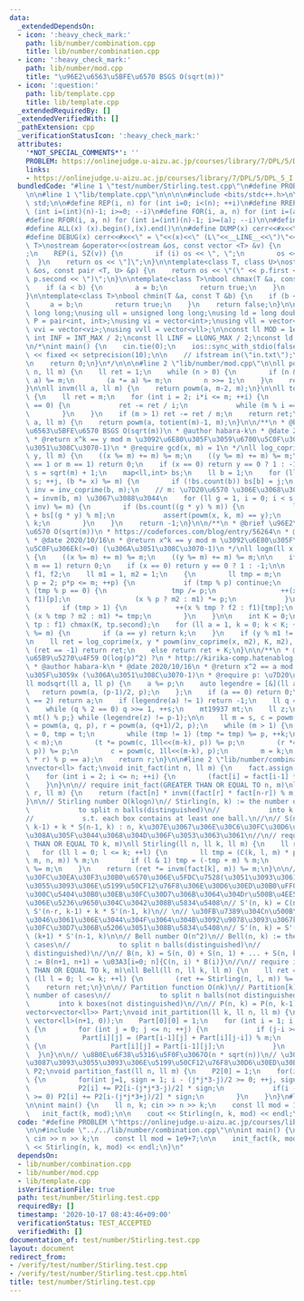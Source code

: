 ```yaml
---
data:
  _extendedDependsOn:
  - icon: ':heavy_check_mark:'
    path: lib/number/combination.cpp
    title: lib/number/combination.cpp
  - icon: ':heavy_check_mark:'
    path: lib/number/mod.cpp
    title: "\u96E2\u6563\u5BFE\u6570 BSGS O(sqrt(m))"
  - icon: ':question:'
    path: lib/template.cpp
    title: lib/template.cpp
  _extendedRequiredBy: []
  _extendedVerifiedWith: []
  _pathExtension: cpp
  _verificationStatusIcon: ':heavy_check_mark:'
  attributes:
    '*NOT_SPECIAL_COMMENTS*': ''
    PROBLEM: https://onlinejudge.u-aizu.ac.jp/courses/library/7/DPL/5/DPL_5_I
    links:
    - https://onlinejudge.u-aizu.ac.jp/courses/library/7/DPL/5/DPL_5_I
  bundledCode: "#line 1 \"test/number/Stirling.test.cpp\"\n#define PROBLEM \"https://onlinejudge.u-aizu.ac.jp/courses/library/7/DPL/5/DPL_5_I\"\
    \n\n#line 1 \"lib/template.cpp\"\n\n\n\n#include <bits/stdc++.h>\n\nusing namespace\
    \ std;\n\n#define REP(i, n) for (int i=0; i<(n); ++i)\n#define RREP(i, n) for\
    \ (int i=(int)(n)-1; i>=0; --i)\n#define FOR(i, a, n) for (int i=(a); i<(n); ++i)\n\
    #define RFOR(i, a, n) for (int i=(int)(n)-1; i>=(a); --i)\n\n#define SZ(x) ((int)(x).size())\n\
    #define ALL(x) (x).begin(),(x).end()\n\n#define DUMP(x) cerr<<#x<<\" = \"<<(x)<<endl\n\
    #define DEBUG(x) cerr<<#x<<\" = \"<<(x)<<\" (L\"<<__LINE__<<\")\"<<endl;\n\ntemplate<class\
    \ T>\nostream &operator<<(ostream &os, const vector <T> &v) {\n    os << \"[\"\
    ;\n    REP(i, SZ(v)) {\n        if (i) os << \", \";\n        os << v[i];\n  \
    \  }\n    return os << \"]\";\n}\n\ntemplate<class T, class U>\nostream &operator<<(ostream\
    \ &os, const pair <T, U> &p) {\n    return os << \"(\" << p.first << \" \" <<\
    \ p.second << \")\";\n}\n\ntemplate<class T>\nbool chmax(T &a, const T &b) {\n\
    \    if (a < b) {\n        a = b;\n        return true;\n    }\n    return false;\n\
    }\n\ntemplate<class T>\nbool chmin(T &a, const T &b) {\n    if (b < a) {\n   \
    \     a = b;\n        return true;\n    }\n    return false;\n}\n\nusing ll =\
    \ long long;\nusing ull = unsigned long long;\nusing ld = long double;\nusing\
    \ P = pair<int, int>;\nusing vi = vector<int>;\nusing vll = vector<ll>;\nusing\
    \ vvi = vector<vi>;\nusing vvll = vector<vll>;\n\nconst ll MOD = 1e9 + 7;\nconst\
    \ int INF = INT_MAX / 2;\nconst ll LINF = LLONG_MAX / 2;\nconst ld eps = 1e-9;\n\
    \n/*\nint main() {\n    cin.tie(0);\n    ios::sync_with_stdio(false);\n    cout\
    \ << fixed << setprecision(10);\n\n    // ifstream in(\"in.txt\");\n    // cin.rdbuf(in.rdbuf());\n\
    \n    return 0;\n}\n*/\n\n\n#line 2 \"lib/number/mod.cpp\"\n\nll powm(ll a, ll\
    \ n, ll m) {\n    ll ret = 1;\n    while (n > 0) {\n        if (n & 1) (ret *=\
    \ a) %= m;\n        (a *= a) %= m;\n        n >>= 1;\n    }\n    return ret;\n\
    }\n\nll invm(ll a, ll m) {\n    return powm(a, m-2, m);\n}\n\nll totient(ll m)\
    \ {\n    ll ret = m;\n    for (int i = 2; i*i <= m; ++i) {\n        if (m % i\
    \ == 0) {\n            ret -= ret / i;\n            while (m % i == 0) m /= i;\n\
    \        }\n    }\n    if (m > 1) ret -= ret / m;\n    return ret;\n}\n\nll inv_coprime(ll\
    \ a, ll m) {\n    return powm(a, totient(m)-1, m);\n}\n\n/**\n * @brief \u96E2\
    \u6563\u5BFE\u6570 BSGS O(sqrt(m))\n * @author habara-k\n * @date 2020/10/16\n\
    \ * @return x^k == y mod m \u3092\u6E80\u305F\u3059\u6700\u5C0F\u306Ek(>=0) (\u306A\
    \u3051\u308C\u3070-1)\n * @require gcd(x, m) = 1\n */\nll log_coprime(ll x, ll\
    \ y, ll m) {\n    ((x %= m) += m) %= m;\n    ((y %= m) += m) %= m;\n    if (y\
    \ == 1 or m == 1) return 0;\n    if (x == 0) return y == 0 ? 1 : -1;\n\n    ll\
    \ s = sqrt(m) + 1;\n    map<ll,int> bs;\n    ll b = 1;\n    for (ll j = 0; j <\
    \ s; ++j, (b *= x) %= m) {\n        if (!bs.count(b)) bs[b] = j;\n    }\n    ll\
    \ inv = inv_coprime(b, m);\n    // m: \u7D20\u6570 \u306E\u3068\u304D\u306F inv\
    \ = invm(b, m) \u3067\u3088\u3044\n    for (ll g = 1, i = 0; i < s; ++i, (g *=\
    \ inv) %= m) {\n        if (bs.count((g * y) % m)) {\n            ll k = i * s\
    \ + bs[(g * y) % m];\n            assert(powm(x, k, m) == y);\n            return\
    \ k;\n        }\n    }\n    return -1;\n}\n\n/**\n * @brief \u96E2\u6563\u5BFE\
    \u6570 O(sqrt(m))\n * https://codeforces.com/blog/entry/56264\n * @author habara-k\n\
    \ * @date 2020/10/16\n * @return x^k == y mod m \u3092\u6E80\u305F\u3059\u6700\
    \u5C0F\u306Ek(>=0) (\u306A\u3051\u308C\u3070-1)\n */\nll logm(ll x, ll y, ll m)\
    \ {\n    ((x %= m) += m) %= m;\n    ((y %= m) += m) %= m;\n\n    if (y == 1 or\
    \ m == 1) return 0;\n    if (x == 0) return y == 0 ? 1 : -1;\n\n    map<ll,int>\
    \ f1, f2;\n    ll m1 = 1, m2 = 1;\n    {\n        ll tmp = m;\n        for (ll\
    \ p = 2; p*p <= m; ++p) {\n            if (tmp % p) continue;\n            while\
    \ (tmp % p == 0) {\n                tmp /= p;\n                ++(x % p ? f2 :\
    \ f1)[p];\n                (x % p ? m2 : m1) *= p;\n            }\n        }\n\
    \        if (tmp > 1) {\n            ++(x % tmp ? f2 : f1)[tmp];\n           \
    \ (x % tmp ? m2 : m1) *= tmp;\n        }\n    }\n\n    int K = 0;\n    for (auto&\
    \ tp : f1) chmax(K, tp.second);\n    for (ll a = 1, k = 0; k < K; ++k, (a *= x)\
    \ %= m) {\n        if (a == y) return k;\n    }\n    if (y % m1 != 0) return -1;\n\
    \n    ll ret = log_coprime(x, y * powm(inv_coprime(x, m2), K, m2), m2);\n    if\
    \ (ret == -1) return ret;\n    else return ret + K;\n}\n\n/**\n * @brief\n * \u5E73\
    \u65B9\u5270\u4F59 O(log(p)^2) ?\n * http://kirika-comp.hatenablog.com/entry/2018/03/12/210446\n\
    \ * @author habara-k\n * @date 2020/10/16\n * @return x^2 == a mod p \u3092\u6E80\
    \u305F\u3059x (\u306A\u3051\u308C\u3070-1)\n * @require p: \u7D20\u6570\n */\n\
    ll modsqrt(ll a, ll p) {\n    a %= p;\n    auto legendre = [&](ll a) {\n     \
    \   return powm(a, (p-1)/2, p);\n    };\n    if (a == 0) return 0;\n    if (p\
    \ == 2) return a;\n    if (legendre(a) != 1) return -1;\n    ll q = p-1, s = 0;\n\
    \    while (q % 2 == 0) q >>= 1, ++s;\n    mt19937 mt;\n    ll z;\n    do {z =\
    \ mt() % p;} while (legendre(z) != p-1);\n\n    ll m = s, c = powm(z, q, p), t\
    \ = powm(a, q, p), r = powm(a, (q+1)/2, p);\n    while (m > 1) {\n        ll k\
    \ = 0, tmp = t;\n        while (tmp != 1) (tmp *= tmp) %= p, ++k;\n        assert(k\
    \ < m);\n        (t *= powm(c, 1ll<<(m-k), p)) %= p;\n        (r *= powm(c, 1ll<<(m-k-1),\
    \ p)) %= p;\n        c = powm(c, 1ll<<(m-k), p);\n        m = k;\n    }\n    assert((r\
    \ * r) % p == a);\n    return r;\n}\n\n#line 2 \"lib/number/combination.cpp\"\n\
    \nvector<ll> fact;\nvoid init_fact(int n, ll m) {\n    fact.assign(n+1, 1);\n\
    \    for (int i = 2; i <= n; ++i) {\n        (fact[i] = fact[i-1] * i) %= m;\n\
    \    }\n}\n\n// require init_fact(GREATER THAN OR EQUAL TO n, m)\nll C(ll n, ll\
    \ r, ll m) {\n    return (fact[n] * invm((fact[r] * fact[n-r]) % m, m)) % m;\n\
    }\n\n// Stirling number O(klogn)\n// Stirling(n, k) := the number of cases\n//\
    \            to split n balls(distinguished)\n//            into k boxes(not distinguished)\n\
    //            s.t. each box contains at least one ball.\n//\n// S(n, k) = S(n-1,\
    \ k-1) + k * S(n-1, k) : n, k\u307E\u3067\u306E\u30C6\u30FC\u30D6\u30EB\u3092\u4F5C\
    \u308A\u305F\u3044\u3068\u304D\u306F\u3053\u3063\u3061\n//\n// require init_fact(GREATER\
    \ THAN OR EQUAL TO k, m)\nll Stirling(ll n, ll k, ll m) {\n    ll ret = 0;\n \
    \   for (ll l = 0; l <= k; ++l) {\n        ll tmp = (C(k, l, m) * powm((k-l) %\
    \ m, n, m)) % m;\n        if (l & 1) tmp = (-tmp + m) % m;\n        (ret += tmp)\
    \ %= m;\n    }\n    return (ret *= invm(fact[k], m)) %= m;\n}\n\n// \u30B9\u30BF\
    \u30FC\u30EA\u30F3\u30B0\u6570\u306E\u5FDC\u7528(\u3051\u3093\u3061\u3087\u3093\
    \u3055\u3093\u306E\u5199\u50CF12\u76F8\u306E\u30D6\u30ED\u30B0\uFF09\n// \u30FB\
    \u300C\u5404\u30B0\u30EB\u30FC\u30D7\u306B\u3064\u304Dr\u500B\u4EE5\u4E0A\u300D\
    \u306E\u5236\u9650\u304C\u3042\u308B\u5834\u5408\n// S'(n, k) = C(n-1, r-1) *\
    \ S'(n-r, k-1) + k * S'(n-1, k)\n// \n// \u30FB\u7389\u304Cn\u500B\u3042\u308B\
    \u3046\u3061\u306E\u3044\u304F\u3064\u304B\u3092\u9078\u3093\u3067k\u30B0\u30EB\
    \u30FC\u30D7\u306B\u5206\u3051\u308B\u5834\u5408\n// S'(n, k) = S'(n-1, k-1) +\
    \ (k+1) * S'(n-1, k)\n\n// Bell number O(n^2)\n// Bell(n, k) := the number of\
    \ cases\n//            to split n balls(distinguished)\n//            into k boxes(not\
    \ distinguished)\n//\n// B(n, k) = S(n, 0) + S(n, 1) + ... + S(n, k)\n//\n// B(n+1)\
    \ := B(n+1, n+1) = \u03A3[i=0; n]{C(n, i) * B(i)}\n//\n// require init_fact(GREATER\
    \ THAN OR EQUAL TO k, m)\nll Bell(ll n, ll k, ll m) {\n    ll ret = 0;\n    for\
    \ (ll l = 0; l <= k; ++l) {\n        (ret += Stirling(n, l, m)) %= m;\n    }\n\
    \    return ret;\n}\n\n// Partition function O(nk)\n// Partition[k][n] := the\
    \ number of cases\n//            to split n balls(not distinguished)\n//     \
    \       into k boxes(not distinguished)\n//\n// P(n, k) = P(n, k-1) + P(n-k, k)\n\
    vector<vector<ll>> Part;\nvoid init_partition(ll k, ll n, ll m) {\n    Part.assign(k+1,\
    \ vector<ll>(n+1, 0));\n    Part[0][0] = 1;\n    for (int i = 1; i <= k; ++i)\
    \ {\n        for (int j = 0; j <= n; ++j) {\n            if (j-i >= 0) {\n   \
    \             Part[i][j] = (Part[i-1][j] + Part[i][j-i]) % m;\n            } else\
    \ {\n                Part[i][j] = Part[i-1][j];\n            }\n        }\n  \
    \  }\n}\n\n// \u8B0E\u6F38\u5316\u5F0F\u3067O(n * sqrt(n))\n// \u3051\u3093\u3061\
    \u3087\u3093\u3055\u3093\u306E\u5199\u50CF12\u76F8\u30D6\u30ED\u30B0\nvector<ll>\
    \ P2;\nvoid partition_fast(ll n, ll m) {\n    P2[0] = 1;\n    for(int i=1;i<100;++i)\
    \ {\n        for(int j=1, sign = 1; i - (j*j*3-j)/2 >= 0; ++j, sign *= -1) {\n\
    \            P2[i] += P2[i-(j*j*3-j)/2] * sign;\n            if(i - (j*j*3+j)/2\
    \ >= 0) P2[i] += P2[i-(j*j*3+j)/2] * sign;\n        }\n    }\n}\n#line 4 \"test/number/Stirling.test.cpp\"\
    \n\nint main() {\n    ll n, k; cin >> n >> k;\n    const ll mod = 1e9+7;\n\n \
    \   init_fact(k, mod);\n\n    cout << Stirling(n, k, mod) << endl;\n}\n"
  code: "#define PROBLEM \"https://onlinejudge.u-aizu.ac.jp/courses/library/7/DPL/5/DPL_5_I\"\
    \n\n#include \"../../lib/number/combination.cpp\"\n\nint main() {\n    ll n, k;\
    \ cin >> n >> k;\n    const ll mod = 1e9+7;\n\n    init_fact(k, mod);\n\n    cout\
    \ << Stirling(n, k, mod) << endl;\n}\n"
  dependsOn:
  - lib/number/combination.cpp
  - lib/number/mod.cpp
  - lib/template.cpp
  isVerificationFile: true
  path: test/number/Stirling.test.cpp
  requiredBy: []
  timestamp: '2020-10-17 08:43:46+09:00'
  verificationStatus: TEST_ACCEPTED
  verifiedWith: []
documentation_of: test/number/Stirling.test.cpp
layout: document
redirect_from:
- /verify/test/number/Stirling.test.cpp
- /verify/test/number/Stirling.test.cpp.html
title: test/number/Stirling.test.cpp
---
```

